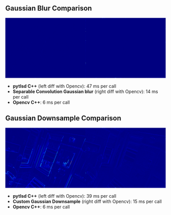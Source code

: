 ## Gaussian Blur Comparison
![Gaussian blur](https://github.com/ibaiGorordo/lsd_modern/blob/main/doc/img/gaussian_blur_diff.png)

- **pytlsd C++** (left diff with Opencv): 47 ms per call
- **Separable Convolution Gaussian blur** (right diff with Opencv): 14 ms per call
- **Opencv C++**: 6 ms per call

## Gaussian Downsample Comparison
![Gaussian blur](https://github.com/ibaiGorordo/lsd_modern/blob/main/doc/img/gaussian_blur_resize_diff.png)

- **pytlsd C++** (left diff with Opencv): 39 ms per call
- **Custom Gaussian Downsample** (right diff with Opencv): 15 ms per call
- **Opencv C++**: 6 ms per call